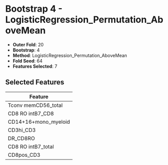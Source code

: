 # Bootstrap 4 - LogisticRegression_Permutation_AboveMean

- **Outer Fold**: 20
- **Bootstrap**: 4
- **Method**: LogisticRegression_Permutation_AboveMean
- **Fold Seed**: 64
- **Features Selected**: 7

## Selected Features

| Feature |
|---------|
| Tconv memCD56_total |
| CD8 RO intB7_CD8 |
| CD14+16+mono_myeloid |
| CD3hi_CD3 |
| DR_CD8RO |
| CD8 RO intB7_total |
| CD8pos_CD3 |
